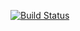 [![Build Status](https://travis-ci.org/MartinCurran28/djang-blg.svg?branch=master)](https://travis-ci.org/MartinCurran28/djang-blg)